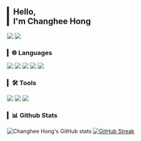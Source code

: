 ## ▎Hello,<br>▎I'm Changhee Hong 

<a href="https://velog.io/@changh2_00"><img src="https://img.shields.io/badge/Velog-11B48A?style=for-the-badge&logo=Vimeo&logoColor=white&link=https://velog.io/@changh2_00"/></a>
<a href="mailto:changhi9701@gmail.com"><img src="https://img.shields.io/badge/Gmail-d14836?style=for-the-badge&logo=Gmail&logoColor=white&link=changhi9701@gmail.com"/></a>


### ▎🌐 Languages
<span><img src="https://img.shields.io/badge/Python-3776AB?style=for-the-badge&logo=Python&logoColor=white"/></span>
<span><img src="https://img.shields.io/badge/HTML-E34F26?style=for-the-badge&logo=html5&logoColor=white"/></span>
<span><img src="https://img.shields.io/badge/css-1572B6?style=for-the-badge&logo=css3&logoColor=white"/></span>
<span><img src="https://img.shields.io/badge/Javascript-ffb13b?style=for-the-badge&logo=javascript&logoColor=white"/></span>
<span><img src="https://img.shields.io/badge/React-61DAFB?style=for-the-badge&logo=React&logoColor=white"/></span>


### ▎🛠 Tools

<span><img src="https://img.shields.io/badge/Git-f05032?style=for-the-badge&logo=git&logoColor=white"/></span>
<span><img src="https://img.shields.io/badge/GitHub-181717?style=for-the-badge&logo=github&logoColor=white"/></span>
<span><img src="https://img.shields.io/badge/figma-F24E1E.svg?style=for-the-badge&logo=figma&logoColor=white"/></span>


<!-- flat 뱃지 -->
<!-- <span><img src="https://img.shields.io/badge/GitLab-FCA121?style=flat&logo=GitLab&logoColor=white"/></span> -->
<!-- for-the-badge 뱃지 -->
<!-- <span><img src="https://img.shields.io/badge/GitLab-FCA121?style=for-the-badge&logo=GitLab&logoColor=white"/></span> -->

<!-- ## ▎📚 Blog For Learning -->
<!-- - ### https://velog.io/@colorful-stars - 🔧fixing🔧-->
<!-- - ### https://boyeonjang.github.io/ -->
<!-- - ### https://medium.com/@hypeboy -->

### ▎📊 Github Stats
![Changhee Hong's GitHub stats](https://github-readme-stats-sand-six-91.vercel.app/api?username=hong-ch&show_icons=true&count_private=true&line_height=24&theme=react&hide_border=true&card_width=500)
[![GitHub Streak](https://streak-stats.demolab.com/?user=hong-ch&theme=react&hide_border=true&card_width=500&card_height=190)](https://git.io/streak-stats)


<!-- <h3 align='center'>Hi there 👋</h3>
<br>
<p align='center'>
  <a href="https://github.com/anuraghazra/github-readme-stats">
    <img src="https://github-readme-stats.vercel.app/api?username=BoYeonJang&bg_color=30,e96443,904e95&title_color=fff&text_color=fff"/>
  </a>
</p>
<br>
<h3 align='center'>🔨 Stack 🔧</h3>
<p align='center'>Techs in use by the company</p>
<p align='center'>
  <img src="https://img.shields.io/badge/JavaScript-F7DF1E?style=flat&logo=JavaScript&logoColor=white"/>
  <img src="https://img.shields.io/badge/Vue.js-4FC08D?style=flat&logo=Vue.js&logoColor=white"/>
  <img src="https://img.shields.io/badge/React-61DAFB?style=flat&logo=React&logoColor=white"/>
  <br>
  <img src="https://img.shields.io/badge/MySQL-4479A1?style=flat&logo=MySQL&logoColor=white"/>
  <img src="https://img.shields.io/badge/Oracle-F80000?style=flat&logo=Oracle&logoColor=white"/>
  <img src="https://img.shields.io/badge/Jenkins-D24939?style=flat&logo=Jenkins&logoColor=white"/>
  <img src="https://img.shields.io/badge/Jira-0052CC?style=flat&logo=Jira&logoColor=white"/>
</p>
<br>
<h3 align='center'>🍑 ME 🍑</h3>
<p align='center'>
  <a href="https://velog.io/@colorful-stars" target="_blank">
    <img src="https://img.shields.io/badge/Velog-20c997?style=flat-square&logo=Vimeo&logoColor=white"/>
  </a>
  <a href="https://www.notion.so/3d45c6bd2cbd4f938873a4bd12e23375" target="_blank">
    <img src="https://img.shields.io/badge/Portfolio-000000?style=flat-square&logo=Notion&logoColor=white"/>
  </a>
  <a href="mailto:uko010199@gmail.com" target="_blank">
    <img src="https://img.shields.io/badge/Gmail-d14836?style=flat-square&logo=Gmail&logoColor=white"/>
  </a>
</p>
<br>
<p align='center'>
  <a href="https://github.com/BoYeonJang" target="nofollow">
    <img src="https://hits.seeyoufarm.com/api/count/incr/badge.svg?url=https%3A%2F%2Fgithub.com%2FBoYeonJang&count_bg=%237296CB&title_bg=%23707070&icon=&icon_color=%23E7E7E7&title=hits&edge_flat=false"/>
  </a>
</p> -->

<!--
GitHub 통계의 경우 아래 링크 확인
https://github.com/anuraghazra/github-readme-stats/blob/master/docs/readme_kr.md
-->

<!--
**BoYeonJang/BoYeonJang** is a ✨ _special_ ✨ repository because its `README.md` (this file) appears on your GitHub profile.

Here are some ideas to get you started:

- 🔭 I’m currently working on ...
- 🌱 I’m currently learning ...
- 👯 I’m looking to collaborate on ...
- 🤔 I’m looking for help with ...
- 💬 Ask me about ...
- 📫 How to reach me: ...
- 😄 Pronouns: ...
- ⚡ Fun fact: ...
-->
